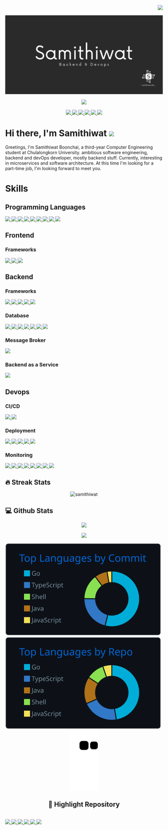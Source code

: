 <p align="right">
    <img src="https://img.shields.io/website?down_color=red&down_message=offline&up_color=green&up_message=online&url=https%3A%2F%2Fsamithiwat.dev">
</p>

![header](./assets/header.gif)

<p align="center">
  <a href="https://github.com/DenverCoder1/readme-typing-svg"><img src="https://readme-typing-svg.herokuapp.com?lines=Computer+Engineering+Student;Software+Engineer;Backend+and+Devops;Visit+my+website+samithiwat.dev;&center=true&width=500&height=80"></a>
</p>

<p align="center">
  <a href="https://samithiwat.dev" target="_blank">
    <img src="https://img.shields.io/badge/my_website-131919?style=for-the-badge&logo=data%3Aimage%2Fpng%3Bbase64%2CiVBORw0KGgoAAAANSUhEUgAAACgAAAAoCAMAAAC7IEhfAAAAPFBMVEUAAAD%2F%2F%2F%2F%2F%2F%2F%2F%2F%2F%2F%2F%2F%2F%2F%2F%2F%2F%2F%2F%2F%2F%2F%2F%2F%2F%2F%2F%2F%2F%2F%2F%2F%2F%2F%2F%2F%2F%2F%2F%2F%2F%2F%2F%2F%2F%2F%2F%2F%2F%2F%2F%2F%2F%2F%2F%2F%2F%2F%2F%2F%2F%2F%2F%2F%2F%2F%2F%2F%2F%2F%2F%2F%2F%2F%2FYSWgTAAAAE3RSTlMAECA%2FQE9QX2Bvf4CfoK%2B%2Fz9%2FvlrXBLwAAAUNJREFUeNrNlGmawyAIhsHsDiMl3v%2BuA0Y65On%2Br28XqH4uUAh8DzhvpOQR4Rkz1yu8PJZJPSH3pViqs7tDCW5IbTu56FfOdvLxO93V7QuoETi%2BV4nKqGOEVY3ebFQzQmJTIkTILqSW24ZtS1bzq8MFAmsfSG1DZVMHj4V1DkKxy%2FQFZgHV2czuOnPe8EKKaEDUMIFZy8IEDtensOuwvsADHy0UUrg7SnG3hLOz3gyMWQeh4%2FHDbmEdkF9jCyGKz2s45ELPaj4Ls88GIT0WlpPw8vho%2FhduHsz6IJjslR1TEdLD7gyfJvztvxCm50UReswEeC3DUJhJeiJCONxvmyEUJvuGTnncCgQRbM2V2m1H6D2G%2FKgN5WhX7O26P27sKrZJ%2FrEsPHgAqJLqDQXhHqucZTLDI9b42JvgGThkUrYJ4Wv4AxeSLeoFswQCAAAAAElFTkSuQmCC&logoColor=white">
  </a>
  <a href="https://github.com/samithiwat" target="_blank">
    <img src="https://img.shields.io/badge/GitHub-100000?style=for-the-badge&logo=github&logoColor=white">
  </a>
  <a href="https://www.linkedin.com/in/samithiwat/" target="_blank">
    <img src="https://img.shields.io/badge/LinkedIn-0077B5?style=for-the-badge&logo=linkedin&logoColor=white">
  </a>
  <a href = "mailto: admin@samithiwat.dev" target="_blank">
    <img src="https://img.shields.io/badge/Gmail-D14836?style=for-the-badge&logo=gmail&logoColor=white">
  </a>
  <a href="https://www.instagram.com/samithiwat" target="_blank">
    <img src="https://img.shields.io/badge/Instagram-EA0C5F?style=for-the-badge&logo=instagram&logoColor=white">
  </a>
  <a href="https://www.facebook.com/profile.php?id=100004633398479" target="_blank">
    <img src="https://img.shields.io/badge/-Facebook-3B5998?logo=facebook&style=for-the-badge&logoColor=white">
  </a>
</p>

# Hi there, I'm Samithiwat <img src="https://media.giphy.com/media/hvRJCLFzcasrR4ia7z/giphy.gif" width="35">

Greetings, I'm Samithiwat Boonchai, a third-year Computer Engineering student at Chulalongkorn University.
ambitious software engineering, backend and devOps developer, mostly backend stuff. Currently, interesting in microservices and software architecture.
At this time I'm looking for a part-time job, I'm looking forward to meet you.

# Skills

## Programming Languages

<span>
<a href="https://www.typescriptlang.org" target="_blank">
    <img src="https://img.shields.io/badge/TypeScript-007ACC?style=for-the-badge&logo=typescript&logoColor=white">
</a>
<a href="https://www.javascript.com" target="_blank">
    <img src="https://img.shields.io/badge/JavaScript-F7DF1E?style=for-the-badge&logo=javascript&logoColor=white">
</a>
<a href="https://www.java.com/en/" target="_blank">
    <img src="https://img.shields.io/badge/Java-E76F00?style=for-the-badge&logo=java&logoColor=white">
</a>
<a href="https://go.dev" target="_blank">
    <img src="https://img.shields.io/badge/Go-00ADD8?style=for-the-badge&logo=go&logoColor=white">
</a>
<a href="https://svelte.dev" target="_blank">
    <img src="https://img.shields.io/badge/svelte-FF3E00?style=for-the-badge&logo=svelte&logoColor=white">
</a>
<a href="https://www.cplusplus.com" target="_blank">
    <img src="https://img.shields.io/badge/C%2B%2B-00599C?style=for-the-badge&logo=c%2B%2B&logoColor=white">
</a>
<a href="https://docs.microsoft.com/en-us/dotnet/csharp/" target="_blank">
    <img src="https://img.shields.io/badge/C%23-239120?style=for-the-badge&logo=csharp&logoColor=white">
</a>
<a href="https://www.python.org" target="_blank">
    <img src="https://img.shields.io/badge/Python-3776AB?style=for-the-badge&logo=python&logoColor=white">
</a>
<a href="https://www.php.net" target="_blank">
    <img src="https://img.shields.io/badge/PHP-787CB5?style=for-the-badge&logo=php&logoColor=white">
</a>
</span>

## Frontend

### Frameworks

<span>
<a href="https://nextjs.org" target="_blank">
    <img src="https://img.shields.io/badge/Nextjs-000000?style=for-the-badge&logo=next.js&logoColor=white">
</a>
<a href="https://reactjs.org" target="_blank">
    <img src="https://img.shields.io/badge/React-20232A?style=for-the-badge&logo=react&logoColor=61DAFB">
</a>
<a href="https://kit.svelte.dev" target="_blank">
    <img src="https://img.shields.io/badge/svelt--kit-FF3E00?style=for-the-badge&logo=svelte&logoColor=white">
</a>
</span>

## Backend

### Frameworks

<span>
<a href="https://nestjs.com" target="_blank">
    <img src="https://img.shields.io/badge/nestjs-E0234E?style=for-the-badge&logo=nestjs&logoColor=white">
</a>
<a href="https://expressjs.com" target="_blank">
    <img src="https://img.shields.io/badge/Express.js-000000?style=for-the-badge&logo=express&logoColor=white">
</a>
<a href="https://gofiber.io" target="_blank">
    <img src="https://img.shields.io/badge/GO_FIBER-F2F2F2?style=for-the-badge&logo=data%3Aimage%2Fpng%3Bbase64%2CiVBORw0KGgoAAAANSUhEUgAAAHgAAAAeCAYAAADnydqVAAAACXBIWXMAAAsTAAALEwEAmpwYAAAAAXNSR0IArs4c6QAAAARnQU1BAACxjwv8YQUAAAa0SURBVHgB5VvNTuNWFD4OGTSbSpG66aYaz6p01aAZELBpeAKCpnvgCYAnIPMEwBOQ7CsxeYJJN4D4EWEzVVf1tKtKXXj4E%2BIn6fcZX2TCvdd24iGBflKw43t97Nzv3nO%2Bc2wceeYYHx%2BvYDOHj4tPs91uL%2Bzt7TXlfwJHBgSlUqlwcXFRkAzw8uVLv9Fo%2BGNjY1XHceaibSDYv7q6et1sNn3bNZUNeeLIy4Dg9PR0BZslyQCwVcbK5eSd62wD4YXh4eEZ7NZOTk5KuVxuU2fj7OyshM1v8sSRk8FBUTICSPyMlfrK1N5qtfyw308WM1%2FkGeBZEswYOzQ0dGRo9vb39%2Bvcweo1XdN%2FLnF6IAguFouMg5nEXyAgZmdnp4FVXOto8y4vL6fVF7S7OgM47skzwUDE4Hw%2Bn9nqBTy1g1U4Pzk5uXFzc%2BOSNHzvjKnFOBtPHQNBMGMhCDA1V9DekISAQr7nmre3t0nqA7EEhW2bVM8mjRoIgk2ukgC59bTxMEn6A6HlIgabTDSjtqDKi%2BEkLGDrI77XEQI8SYmJiQkXIYLKPRCAtIX7%2BPzixYtmnD1OSF6%2F8zhtqPHhvR4fH5dpX91nLMHfbn4q5yW3KlkjJ0v%2FzIzUw2%2FG1dSN2EmS%2FtgUNFU4t2%2Ffvl1C%2FxWmVuHxoB0ufw1tDYSWhSREg5xFbMo4r4RBv9fGSYbj7NOE%2FbXd3d2awcyhun4HmFo21b3C%2Ft0kuL6%2B9qwEf7f5u9sSZ7V9WwXKFK2boWgRwURwV64Sg%2FazqU25cCpoU1jgpGKRRDR5tAIGuwRiDtFv2jQJuerQb9PmoSLg%2FVRBVBEqf7nTjuW8Jqt1OHdFc4%2B%2BleDrllN2coHg8CRDOOL41851sEpiFLQn3cGY%2FrCCxR2Lgia5a2IhNwK67E38hlFlVwE25rFZ1blVG2BvCSRLlOSYcFLGNbQFIk5mK8H%2FvhvhD12Tr4gYBd2t2NEOKsmLfNVeFwNclBQ5OScKYignw7o6FpK7IV0iJLkOkhvhd1s4KRs8kcdJ13eRFaeg8UMrkgxlFjBCj2AiLyA4xuVFwf4%2B7q%2Bo4rAOaC9LSDCFFFy3jdwqVmSDO1iVJWzmDf3oclU%2FYziJy%2BUDgr%2F59VMZv35GHgmtttM8%2B2VkXcSuoNNACaMYj%2BAF17e7PILELqm8GZOGq5SizTRxXLUP2x8NNj24zFmsqqgXqWGy8RobGpt310owRh6FHwTWnW0IrNvxKEBI3bRxgXZmlaRYOE4r6vYTu0MblNCJDrYGqo%2BtBk0ipqMxFfsePMkyzjOR5%2FIPXbOJjNCmJw%2Fvu4rzmKV0jn9hamrq1dbWFomyjVEVtpc7NYBC%2FqYlK20HP%2FwRHxw6V%2FcKD1kQHF0VRvKSKGhgVjdYjIcggsdtC2FRd5CxH%2Fl34L517Vh9Rrsx4YTVuQVLu%2BRP3v1o7fA1kWEN2ouaNfRJpKBBpE3YGYkIY69RuKHtT0mJ8%2FPzL3C7o6ZwgnBQibPRV5Fli5cY7A%2FYfJAEwOBFy5NFg70kCroh3YEvERRj4npqcEIiNBg9Eq53FGejZ4Ld22LISopT%2FL9mR4IcLyz9aTvheFU91ksKm0dIoqCxIuLSMld3kIo1Jq53g8DbxBVk4oz0THA7KGMGaULC%2FrfSn8CgGCtOShWnQa8KGsc908lYSSVTWzh5XDGjIenh8Y8tnEgC9ETw95t%2FlNvSLkq6ilO0b6Y1aJtHkAQK2lZ16ny3KwrmtWFOq7PZgCealu7R0yPNngj%2Be%2FaHxHHSANOApiaX6LUGLbeD%2BSAshAJq3nQS2uomgntBFo80%2ByaybBUn6UMNmmCJEPe1Hk2TSK6leEFUQzHk6bwHFTR%2Fqy71CieO1jYm5GjSR5o29I3gQatBq%2FOHh4cP37x5E4hApChMbxYtdn1UjN6H%2B0eG8FBAFewjyJyNPlpkTAeBrGC5mnOqcQo6qUbpG8FJ4mUaZFWD5gpXz5ItrlxhTVWnMBEYh015cpAH85kvJ0VYhizo7EcnTa8KOrAhfUK%2FFLSpA8WQpAPTuPfqC1ccH9jHnMOHFiWxFHf4nxdq0vSqoIl%2BvlWZuYK2NMcqaKwaVvR8SYYm67%2BdB3d3d0l4TboAVy42pYODg6ho7Vmj9JPgR1PQEr7EbnsPmqsGKzxJ2XYNE3DUVNznm5yYSBVJhyom2OvoW59ZvRTYz1KlNsXq4Z3kI5xb0TWo%2BjLa6zr3pq7J1YNY%2FhqiiJU5xj%2BXr72E7Q2QsG4iNgquZNipMXWCUJvTPE%2F2eB%2FMn%2FGp6WziPMbiis4%2BX0SUhPgPQXTOIcXAzJ0AAAAASUVORK5CYII%3D&logoColor=white">
</a>
<a href="https://spring.io" target="_blank">
    <img src="https://img.shields.io/badge/Spring-6DB33F?style=for-the-badge&logo=spring&logoColor=white">
</a>
<a href="https://laravel.com" target="_blank">
    <img src="https://img.shields.io/badge/Laravel-FF2D20?style=for-the-badge&logo=laravel&logoColor=white">
</a>
</span>

### Database

<span>
    <a href="https://www.mysql.com" target="_blank">
        <img src="https://img.shields.io/badge/mysql-4479A1?style=for-the-badge&logo=mysql&logoColor=white">
    </a>
    <a href="https://www.postgresql.org" target="_blank">
        <img src="https://img.shields.io/badge/Postgresql-4169E1?style=for-the-badge&logo=postgresql&logoColor=white">
    </a>
    <a href="https://redis.io" target="_blank">
        <img src="https://img.shields.io/badge/Redis-DC382D?style=for-the-badge&logo=redis&logoColor=white">
    </a>
    <a href="https://www.mongodb.com" target="_blank">
        <img src="https://img.shields.io/badge/Mongodb-47A248?style=for-the-badge&logo=mongodb&logoColor=white">
    </a>
    <a href="https://opensearch.org/" target="_blank">
        <img src="https://img.shields.io/badge/Opensearch-005EB8?style=for-the-badge&logo=Opensearch&logoColor=white">
    </a>
    <a href="https://elastic.co" target="_blank">
        <img src="https://img.shields.io/badge/Elasticsearch-005571?style=for-the-badge&logo=Elasticsearch&logoColor=white">
    </a>
    <a href="https://www.influxdata.com" target="_blank">
        <img src="https://img.shields.io/badge/Influxdb-22ADF6?style=for-the-badge&logo=influxdb&logoColor=white">
    </a>
</span>

### Message Broker
<span>
<a href="https://rabbitmq.com/" target="_blank">
    <img src="https://img.shields.io/badge/rabbitmq-FF6600?style=for-the-badge&logo=Rabbitmq&logoColor=white">
</a>
</span>

### Backend as a Service
<span>
<a href="https://firebase.google.com" target="_blank">
    <img src="https://img.shields.io/badge/Firebase-FFCA28?style=for-the-badge&logo=firebase&logoColor=white">
</a>
</span>

## Devops

### CI/CD

<span>
<a href="https://argoproj.github.io/cd/" target="_blank">
    <img src="https://img.shields.io/badge/argocd-EF7B4D?style=for-the-badge&logo=argo&logoColor=white">
</a>
<a href="https://github.com/features/actions" target="_blank">
    <img src="https://img.shields.io/badge/Github_Actions-2088FF?style=for-the-badge&logo=GitHub%20Actions&logoColor=white">
</a>
</span>

### Deployment

<span>
<a href="https://kubernetes.io" target="_blank">
    <img src="https://img.shields.io/badge/kubernetes-326CE5?style=for-the-badge&logo=Kubernetes&logoColor=white">
</a>
<a href="https://www.docker.com" target="_blank">
    <img src="https://img.shields.io/badge/Docker-2CA5E0?style=for-the-badge&logo=docker&logoColor=white">
</a>
<a href="https://cloud.google.com" target="_blank">
    <img src="https://img.shields.io/badge/Google_Cloud-4285F4?style=for-the-badge&logo=googlecloud&logoColor=white">
</a>
<a href="https://www.cloudflare.com" target="_blank">
    <img src="https://img.shields.io/badge/Cloudflare-F38020?style=for-the-badge&logo=cloudflare&logoColor=white">
</a>
<a href="https://aws.amazon.com" target="_blank">
    <img src="https://img.shields.io/badge/Amazon_AWS-232F3E?style=for-the-badge&logo=amazonaws&logoColor=white">
</a>

</span>

### Monitoring
<span>
<a href="https://opensearch.org/" target="_blank">
    <img src="https://img.shields.io/badge/Opensearch-005EB8?style=for-the-badge&logo=Opensearch&logoColor=white">
</a>
<a href="https://fluentbit.io/" target="_blank">
    <img src="https://img.shields.io/badge/Fluentbit-49BDA5?style=for-the-badge&logo=Fluentbit&logoColor=white">
</a>
<a href="https://sentry.io" target="_blank">
    <img src="https://img.shields.io/badge/sentry-362D59?style=for-the-badge&logo=Sentry&logoColor=white">
</a>
<a href="https://grafana.com" target="_blank">
    <img src="https://img.shields.io/badge/Grafana-F46800?style=for-the-badge&logo=Grafana&logoColor=white">
</a>
<a href="https://prometheus.io/" target="_blank">
    <img src="https://img.shields.io/badge/Prometheus-E6522C?style=for-the-badge&logo=Prometheus&logoColor=white">
</a>
<a href="https://elastic.co" target="_blank">
    <img src="https://img.shields.io/badge/Elasticsearch-005571?style=for-the-badge&logo=Elasticsearch&logoColor=white">
</a>
<a href="https://www.elastic.co/logstash/" target="_blank">
    <img src="https://img.shields.io/badge/Logstash-005571?style=for-the-badge&logo=Logstash&logoColor=white">
</a>
<a href="https://www.elastic.co/kibana/" target="_blank">
    <img src="https://img.shields.io/badge/Kibana-005571?style=for-the-badge&logo=Kibana&logoColor=white">
</a>
</span>

<h2 align="left"> 🔥 Streak Stats </h2>

<p align="center"><img src="https://github-readme-streak-stats.herokuapp.com/?user=samithiwat&theme=algolia" alt="samithiwat" /></p>

<h2 align="left"> 💻 Github Stats</h2>

<p align="center">
<img src="https://github-readme-stats.vercel.app/api?username=samithiwat&hide=stars&count_private=true&show_icons=true&theme=dark&custom_title=My%20Progress">
</p>

<p align="center">
<img src="https://github-readme-stats.vercel.app/api/wakatime?username=samithiwat&theme=dark&layout=compact&hide_border=true&v=2">
</p>
                                                                                                                                 
<p align="center">

<img src="https://raw.githubusercontent.com/samithiwat/profile-decoration/master/profile-summary-card-output/github_dark/2-most-commit-language.svg"/>
<img src="https://raw.githubusercontent.com/samithiwat/profile-decoration/master/profile-summary-card-output/github_dark/1-repos-per-language.svg"/>
<img src="https://github.com/samithiwat/profile-decoration/blob/snake/github-contribution-grid-snake.svg"/>

</p>

<h2 align="center"> 📌 Highlight Repository  </h2>

<br/>

<tr>
<td>
<a href="https://github.com/samithiwat/samithiwat-microservices">
<img src="https://github-readme-stats.vercel.app/api/pin/?username=samithiwat&repo=samithiwat-microservices&theme=dark">
</a>
</td>
<td>
<a href="https://github.com/samithiwat/samithiwat-frontend">
<img src="https://github-readme-stats.vercel.app/api/pin/?username=samithiwat&repo=samithiwat-frontend&theme=dark">
</a>
</td>
</tr>
<tr>
<td>
<a href="https://github.com/isd-sgcu/rnkm65-gateway">
<img src="https://github-readme-stats.vercel.app/api/pin/?username=isd-sgcu&repo=rnkm65-gateway&theme=dark">
</a>
</td>
<td>
<a href="https://github.com/isd-sgcu/rnkm65-backend">
<img src="https://github-readme-stats.vercel.app/api/pin/?username=isd-sgcu&repo=rnkm65-backend&theme=dark">
</a>
</td>
</tr>
<tr>
<td>
<a href="https://github.com/isd-sgcu/rnkm65-auth">
<img src="https://github-readme-stats.vercel.app/api/pin/?username=isd-sgcu&repo=rnkm65-auth&theme=dark">
</a>
</td>
<td>
<a href="https://github.com/isd-sgcu/rnkm65-file">
<img src="https://github-readme-stats.vercel.app/api/pin/?username=isd-sgcu&repo=rnkm65-file&theme=dark">
</a>
</td>
</tr>
